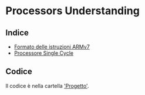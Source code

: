 # Processors Understanding
## Indice
* <a href="FormatoIstruzioni/FormatoIstruzioni.md">Formato delle istruzioni ARMv7</a>
* <a href="SingleCycle/ProcessoreSingleCycle.md">Processore Single Cycle</a>
## Codice
Il codice è nella cartella <a href="Progetto/"> 'Progetto'</a>.